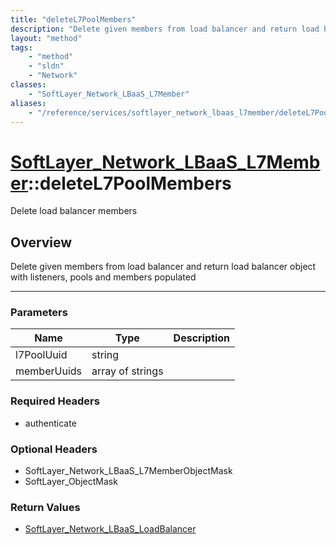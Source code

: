 ```yaml
---
title: "deleteL7PoolMembers"
description: "Delete given members from load balancer and return load balancer object with listeners, pools and members populated"
layout: "method"
tags:
    - "method"
    - "sldn"
    - "Network"
classes:
    - "SoftLayer_Network_LBaaS_L7Member"
aliases:
    - "/reference/services/softlayer_network_lbaas_l7member/deleteL7PoolMembers"
---
```

# [SoftLayer_Network_LBaaS_L7Member](/reference/services/SoftLayer_Network_LBaaS_L7Member)::deleteL7PoolMembers


Delete load balancer members


## Overview 
Delete given members from load balancer and return load balancer object with listeners, pools and members populated 

-----

### Parameters 
|Name | Type | Description |
| --- | --- | --- |
|l7PoolUuid| string| |
|memberUuids| array of strings| |


### Required Headers
* authenticate


### Optional Headers
* SoftLayer_Network_LBaaS_L7MemberObjectMask
* SoftLayer_ObjectMask

### Return Values
* <a href='/reference/datatypes/SoftLayer_Network_LBaaS_LoadBalancer'>SoftLayer_Network_LBaaS_LoadBalancer </a>




